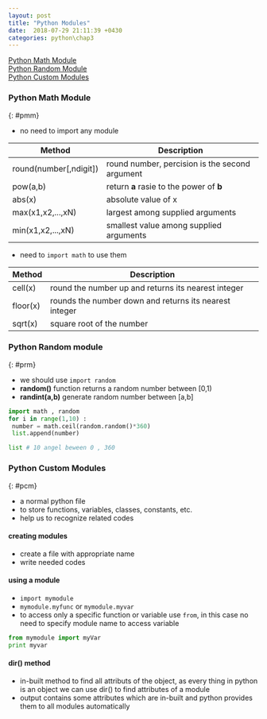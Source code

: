 ```yaml
---
layout: post
title: "Python Modules"
date:  2018-07-29 21:11:39 +0430
categories: python\chap3
---
```

[Python Math Module](#pmf)  
[Python Random Module](#prm)  
[Python Custom Modules](#pcm)

### Python Math Module
{: #pmm}

- no need to import any module

|Method|Description|
|---|------------|
|round(number[,ndigit])|round number, percision is the second argument|
|pow(a,b)|return **a** rasie to the power of **b**|
|abs(x)|absolute value of x|
|max(x1,x2,...,xN)|largest among supplied arguments|
|min(x1,x2,...,xN)|smallest value among supplied arguments|  

- need to `import math` to use them

|Method|Description|
|---|------------|
|cell(x)|round the number up and returns its nearest integer|
|floor(x)|rounds the number down and returns its nearest integer|
|sqrt(x)|square root of the number|

### Python Random module
{: #prm}
- we should use `import random`
- **random()** function returns a random number between [0,1)
- **randint(a,b)** generate random number between [a,b]

```python
import math , random
for i in range(1,10) :
 number = math.ceil(random.random()*360)
 list.append(number)

list # 10 angel beween 0 , 360
 ```

### Python Custom Modules 
{: #pcm}
- a normal python file
- to store functions, variables, classes, constants, etc.
- help us to recognize related codes

#### creating modules
- create a file with appropriate name
- write needed codes

#### using a module
- `import mymodule`
- `mymodule.myfunc` or `mymodule.myvar`
- to access only a specific function or variable use `from`, in this case no need to specify module name to access variable
```python
from mymodule import myVar
print myvar
```

#### dir() method
- in-built method to find all attributs of the object, as every thing in python is an object we can use dir() to find attributes of a module
- output contains some attributes which are in-built and python provides them to all modules automatically




